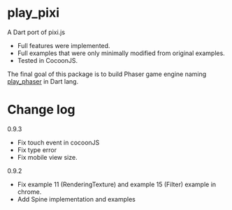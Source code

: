 play_pixi
=========
A Dart port of pixi.js

* Full features were implemented.
* Full examples that were only minimally modified from original examples.
* Tested in CocoonJS.


The final goal of this package is to build Phaser game engine naming [play_phaser][1] in Dart lang.

Change log
==========
0.9.3
 * Fix touch event in cocoonJS
 * Fix type error
 * Fix mobile view size.

0.9.2
 * Fix example 11 (RenderingTexture) and example 15 (Filter) example in chrome.
 * Add Spine implementation and examples

[1]: https://github.com/playif/play_phaser